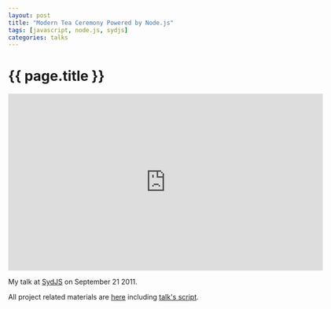 ```yaml
---
layout: post
title: "Modern Tea Ceremony Powered by Node.js"
tags: [javascript, node.js, sydjs]
categories: talks
---
```


# {{ page.title }}

<iframe class="video" width="640" height="360" src="http://www.youtube.com/embed/M9UIR83gBK8" frameborder="0" allowfullscreen></iframe>

My talk at [SydJS][sydjs] on September 21 2011.

All project related materials are [here][wiki] including [talk's script][s].

[sydjs]: http://www.sydjs.com/ "JavaScript Developer Meetup in Sydney"
[wiki]: https://github.com/yushchenko/theteaproject/wiki "The Tea Project"
[s]: https://github.com/yushchenko/theteaproject/wiki/Talk "Script of the Talk"

